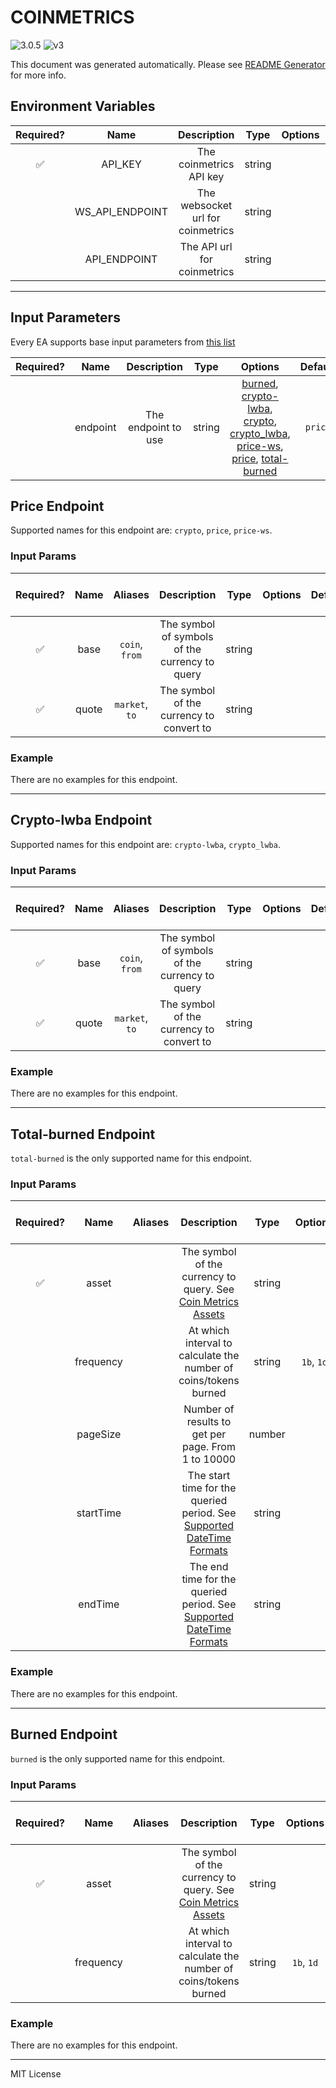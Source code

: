 # COINMETRICS

![3.0.5](https://img.shields.io/github/package-json/v/smartcontractkit/external-adapters-js?filename=packages/sources/coinmetrics/package.json) ![v3](https://img.shields.io/badge/framework%20version-v3-blueviolet)

This document was generated automatically. Please see [README Generator](../../scripts#readme-generator) for more info.

## Environment Variables

| Required? |      Name       |            Description            |  Type  | Options |             Default             |
| :-------: | :-------------: | :-------------------------------: | :----: | :-----: | :-----------------------------: |
|    ✅     |     API_KEY     |      The coinmetrics API key      | string |         |                                 |
|           | WS_API_ENDPOINT | The websocket url for coinmetrics | string |         |  `wss://api.coinmetrics.io/v4`  |
|           |  API_ENDPOINT   |    The API url for coinmetrics    | string |         | `https://api.coinmetrics.io/v4` |

---

## Input Parameters

Every EA supports base input parameters from [this list](https://github.com/smartcontractkit/ea-framework-js/blob/main/src/config/index.ts)

| Required? |   Name   |     Description     |  Type  |                                                                                                             Options                                                                                                              | Default |
| :-------: | :------: | :-----------------: | :----: | :------------------------------------------------------------------------------------------------------------------------------------------------------------------------------------------------------------------------------: | :-----: |
|           | endpoint | The endpoint to use | string | [burned](#burned-endpoint), [crypto-lwba](#crypto-lwba-endpoint), [crypto](#price-endpoint), [crypto_lwba](#crypto-lwba-endpoint), [price-ws](#price-endpoint), [price](#price-endpoint), [total-burned](#total-burned-endpoint) | `price` |

## Price Endpoint

Supported names for this endpoint are: `crypto`, `price`, `price-ws`.

### Input Params

| Required? | Name  |    Aliases     |                  Description                   |  Type  | Options | Default | Depends On | Not Valid With |
| :-------: | :---: | :------------: | :--------------------------------------------: | :----: | :-----: | :-----: | :--------: | :------------: |
|    ✅     | base  | `coin`, `from` | The symbol of symbols of the currency to query | string |         |         |            |                |
|    ✅     | quote | `market`, `to` |    The symbol of the currency to convert to    | string |         |         |            |                |

### Example

There are no examples for this endpoint.

---

## Crypto-lwba Endpoint

Supported names for this endpoint are: `crypto-lwba`, `crypto_lwba`.

### Input Params

| Required? | Name  |    Aliases     |                  Description                   |  Type  | Options | Default | Depends On | Not Valid With |
| :-------: | :---: | :------------: | :--------------------------------------------: | :----: | :-----: | :-----: | :--------: | :------------: |
|    ✅     | base  | `coin`, `from` | The symbol of symbols of the currency to query | string |         |         |            |                |
|    ✅     | quote | `market`, `to` |    The symbol of the currency to convert to    | string |         |         |            |                |

### Example

There are no examples for this endpoint.

---

## Total-burned Endpoint

`total-burned` is the only supported name for this endpoint.

### Input Params

| Required? |   Name    | Aliases |                                               Description                                               |  Type  |  Options   | Default | Depends On | Not Valid With |
| :-------: | :-------: | :-----: | :-----------------------------------------------------------------------------------------------------: | :----: | :--------: | :-----: | :--------: | :------------: |
|    ✅     |   asset   |         | The symbol of the currency to query. See [Coin Metrics Assets](https://docs.coinmetrics.io/info/assets) | string |            |         |            |                |
|           | frequency |         |                    At which interval to calculate the number of coins/tokens burned                     | string | `1b`, `1d` |  `1d`   |            |                |
|           | pageSize  |         |                           Number of results to get per page. From 1 to 10000                            | number |            | `10000` |            |                |
|           | startTime |         |  The start time for the queried period. See [Supported DateTime Formats](#supported-datetime-formats)   | string |            |         |            |                |
|           |  endTime  |         |   The end time for the queried period. See [Supported DateTime Formats](#supported-datetime-formats)    | string |            |         |            |                |

### Example

There are no examples for this endpoint.

---

## Burned Endpoint

`burned` is the only supported name for this endpoint.

### Input Params

| Required? |   Name    | Aliases |                                               Description                                               |  Type  |  Options   | Default | Depends On | Not Valid With |
| :-------: | :-------: | :-----: | :-----------------------------------------------------------------------------------------------------: | :----: | :--------: | :-----: | :--------: | :------------: |
|    ✅     |   asset   |         | The symbol of the currency to query. See [Coin Metrics Assets](https://docs.coinmetrics.io/info/assets) | string |            |         |            |                |
|           | frequency |         |                    At which interval to calculate the number of coins/tokens burned                     | string | `1b`, `1d` |  `1d`   |            |                |

### Example

There are no examples for this endpoint.

---

MIT License
